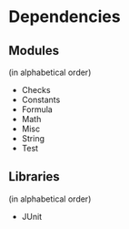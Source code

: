 # Dependencies

## Modules
(in alphabetical order)

* Checks
* Constants
* Formula
* Math
* Misc
* String
* Test

## Libraries
(in alphabetical order)

* JUnit
